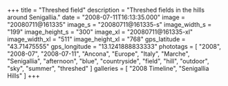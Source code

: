 +++
title = "Threshed field"
description = "Threshed fields in the hills around Senigallia."
date = "2008-07-11T16:13:35.000"
image = "20080711@161335"
image_s = "20080711@161335-s"
image_width_s = "199"
image_height_s = "300"
image_xl = "20080711@161335-xl"
image_width_xl = "511"
image_height_xl = "768"
gps_latitude = "43.71475555"
gps_longitude = "13.1241888833333"
phototags = [ "2008", "2008-07", "2008-07-11", "Ancona", "Europe", "Italy", "Marche", "Senigallia", "afternoon", "blue", "countryside", "field", "hill", "outdoor", "sky", "summer", "threshed" ]
galleries = [ "2008 Timeline", "Senigallia Hills" ]
+++
